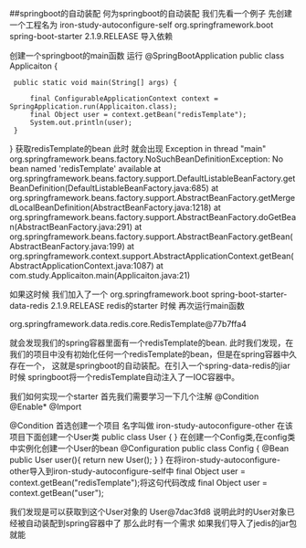 ##springboot的自动装配
何为springboot的自动装配
我们先看一个例子
先创建一个工程名为 iron-study-autoconfigure-self 
     <dependency>
            <groupId>org.springframework.boot</groupId>
            <artifactId>spring-boot-starter</artifactId>
            <version>2.1.9.RELEASE</version>
        </dependency>
        导入依赖
        
 创建一个springboot的main函数 运行
 @SpringBootApplication
 public class Applicaiton {
 
     public static void main(String[] args) {
 
         final ConfigurableApplicationContext context = SpringApplication.run(Applicaiton.class);
         final Object user = context.getBean("redisTemplate");
         System.out.println(user);
     }
 }
 获取redisTemplate的bean 此时 就会出现
 Exception in thread "main" org.springframework.beans.factory.NoSuchBeanDefinitionException: No bean named 'redisTemplate' available
 	at org.springframework.beans.factory.support.DefaultListableBeanFactory.getBeanDefinition(DefaultListableBeanFactory.java:685)
 	at org.springframework.beans.factory.support.AbstractBeanFactory.getMergedLocalBeanDefinition(AbstractBeanFactory.java:1218)
 	at org.springframework.beans.factory.support.AbstractBeanFactory.doGetBean(AbstractBeanFactory.java:291)
 	at org.springframework.beans.factory.support.AbstractBeanFactory.getBean(AbstractBeanFactory.java:199)
 	at org.springframework.context.support.AbstractApplicationContext.getBean(AbstractApplicationContext.java:1087)
 	at com.study.Applicaiton.main(Applicaiton.java:21)
 	
 如果这时候  我们加入了一个
      <dependency>
             <groupId>org.springframework.boot</groupId>
             <artifactId>spring-boot-starter-data-redis</artifactId>
             <version>2.1.9.RELEASE</version>
         </dependency>
         redis的starter 时候 再次运行main函数
         
org.springframework.data.redis.core.RedisTemplate@77b7ffa4

就会发现我们的spring容器里面有一个redisTemplate的bean.
此时我们发现，在我们的项目中没有初始化任何一个redisTemplate的bean，但是在spring容器中久存在一个，
这就是springboot的自动装配。在引入一个spring-data-redis的jiar时候  springboot将一个redisTemplate自动注入了一IOC容器中。

我们如何实现一个starter
首先我们需要学习一下几个注解
@Condition
@Enable*
@Import

@Condition
首选创建一个项目 名字叫做 iron-study-autoconfigure-other
在该项目下面创建一个User类
public class User {
}
在创建一个Config类,在config类中实例化创建一个User的bean
@Configuration
public class Config {
    @Bean
    public User user(){
        return new User();
    }
}
在将iron-study-autoconfigure-other导入到iron-study-autoconfigure-self中
   final Object user = context.getBean("redisTemplate");将这句代码改成
      final Object user = context.getBean("user");

我们发现是可以获取到这个User对象的
User@7dac3fd8
说明此时的User对象已经被自动装配到spring容器中了
那么此时有一个需求 如果我们导入了jedis的jar包 就能


